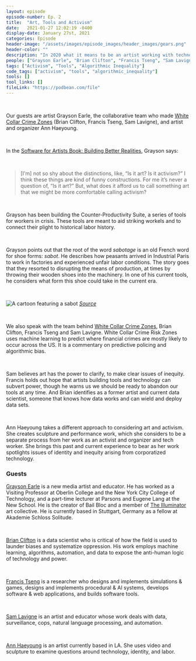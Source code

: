 ```yaml
---
layout: episode
episode-number: Ep. 2
title:  "Art, Tools and Activism"
date:   2021-01-27 12:02:19 -0400
display-date: January 27st, 2021
categories: Episode
header-image: "/assets/images/episode_images/header_images/gears.png"
header-color: ""
description: "In 2020 what it means to be an artist working with technology is wide open, and we're here to explore it in detail, especially looking at issues of creativity and equity. In today's episode we're talking about art and activism, toolbuilding and technology."
people: ["Grayson Earle", "Brian Clifton", "Francis Tseng", "Sam Lavigne","Ann Haeyoung"]
tags: ["Activism", "Tools", "Algorithmic Inequality"]
code_tags: ["activism", "tools", "algorithmic_inequality"]
tools: []
tool_links: []
fileLink: "https://podbean.com/file"
---
```


<br>

Our guests are artist Grayson Earle, the collaborative team who made [White Collar Crime Zones](https://whitecollar.thenewinquiry.com/) (Brian Clifton, Francis Tseng, Sam Lavigne), and artist and organizer Ann Haeyoung.

<br>

In the [Software for Artists Book: Building Better Realities](https://pioneerworks.org/publishing/software-for-artists-book/), Grayson says:

<br>

> [I'm] not so shy about the distinctions, like, “Is it art? Is it activism?” I think these things are kind of funny constructions. For me it’s never a question of, “Is it art?” But, what does it afford us to call something art that we might be more comfortable calling activism?

<br>

Grayson has been building the Counter-Productivity Suite, a series of tools for workers in crisis. These tools are meant to aid striking workels and to connect their plight to historical labor history.

<br>

Grayson points out that the root of the word *sabotage* is an old French word for shoe forms: *sabot*. He describes how  peasants arrived in Industrial Paris to work in factories and experienced unfair labor conditions. The story goes that they resorted to disrupting the means of production, at times by throwing their wooden shoes into the machinery. In one of his current tools, he considers what form this shoe could take in the current era.

<br>

<img src="{{site.baseurl}}/assets/images/sabotage.jpg"
alt="A cartoon featuring a sabot" />
<em><a href="https://en.wikipedia.org/wiki/Sabotage">Source</a></em>

<br>

We also speak with the team behind [White Collar Crime Zones](https://whitecollar.thenewinquiry.com/), Brian Clifton, Francis Tseng and Sam Lavigne. White Collar Crime Risk Zones uses machine learning to predict where financial crimes are mostly likely to occur across the US. It is a commentary on predictive policing and algorithmic bias.

<br>

Sam believes art has the power to clarify, to make clear issues of inequity. Francis holds out hope that artists building tools and technology can subvert power, though he warns us we should be ready to abandon our tools at any time. And Brian identifies as a former artist and current data scientist, someone that knows how data works and can wield and deploy data sets.

<br>

Ann Haeyoung takes a different approach to considering art and activism. She creates sculpture and performance work, which she considers to be a separate process from her work as an activist and organizer and tech worker. She brings this past and current experience to bear as her work spotlights issues of identity and inequity arising from corporatized technology.
<br>
### Guests

<a href="https://graysonearle.com/" alt="Grayson Earle" class="nameTag">Grayson Earle</a> is a new media artist and educator. He has worked as a Visiting Professor at Oberlin College and the New York City College of Technology, and a part-time lecturer at Parsons and Eugene Lang at the New School. He is the creator of Bail Bloc and a member of [The Illuminator](http://theilluminator.org/) art collective. He is currently based in Stuttgart, Germany as a fellow at Akademie Schloss Solitude.

<br>

<a href="https://brianclifton.io" alt="Brian Clifton" class="nameTag">Brian Clifton</a> is a data scientist who is critical of how the field is used to launder biases and systematize oppression. His work employs machine learning, algorithms, automation, and data to expose the anti-human logic of technology and power.

<br>

<a href="https://frnsys.com/" alt="Francis Tseng" class="nameTag">Francis Tseng</a> is a researcher who designs and implements simulations & games, designs and implements procedural & AI systems, develops software & web applications, and builds software tools.

<br>

<a href="https://lav.io" alt="Sam Lavigne" class="nameTag">Sam Lavigne</a> is an artist and educator whose work deals with data, surveillance, cops, natural language processing, and automation.

<br>

<a href="http://a-tbd.com" alt="Ann Haeyoung" class="nameTag">Ann Haeyoung</a> is an artist currently based in LA. She uses video and sculpture to examine questions around technology, identity, and labor.
